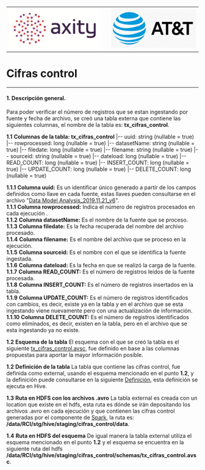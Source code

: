 |                                        	|| |
|--------------------------------------	|-----------------------------------------	|-------------------------------------------------------------------------|
| ![EncabezadoAxity][img_axity]       || ![EncabezadoATT][img_att] |

# Cifras control

___

#### __1.__ Descripción general.
Para poder verificar el número de registros que se estan ingestando por fuente y fecha de archivo, se creó una tabla externa que contiene las siguientes columnas, el nombre de la tabla es: __tx_cifras_control__.

__1.1__ __Columnas de la tabla: tx_cifras_control__
|-- uuid: string (nullable = true)
|-- rowprocessed: long (nullable = true)
|-- datasetName: string (nullable = true)
|-- filedate: long (nullable = true)
|-- filename: string (nullable = true)
|-- sourceid: string (nullable = true)
|-- dateload: long (nullable = true)
|-- READ_COUNT: long (nullable = true)
|-- INSERT_COUNT: long (nullable = true)
|-- UPDATE_COUNT: long (nullable = true)
|-- DELETE_COUNT: long (nullable = true)

__1.1.1__ **Columna uuid:** Es un identificar único generado a partir de los campos definidos como llave en cada fuente, estas llaves pueden consultarse en el archivo "[Data Model Analysis_2019.11.21_v6](http://10.103.133.122/app/owncloud/f/14481184)".
<br>
__1.1.1__ **Columna rowprocessed:** Indica el número de registros procesados en cada ejecución .
<br>
__1.1.2__ **Columna datasetName:** Es el nombre de la fuente que se proceso.
<br>
__1.1.3__ **Columna filedate:** Es la fecha recuperada del nombre del archivo procesado.
<br>
__1.1.4__ **Columna filename:** Es el nombre del archivo que se proceso en la ejecución.
<br>
__1.1.5__ **Columna sourceid:** Es el nombre con el que se identifica la fuente ingestada.
<br>
__1.1.6__ **Columna dateload:** Es la fecha en que se realizó la carga de la fuente.
<br>
__1.1.7__ **Columna READ_COUNT:** Es el número de registros leidos de la fuente procesada.
<br>
__1.1.8__ **Columna INSERT_COUNT:** Es el número de registros insertados en la tabla.
<br>
__1.1.9__ **Columna UPDATE_COUNT:** Es el número de registros identificados con cambios, es decir, existe ya en la tabla y en el archivo que se esta ingestando viene nuevamente pero con una actualización de información.
<br>
__1.1.10__ **Columna DELETE_COUNT:** Es el número de registros identificados como eliminados, es decir, existen en la tabla, pero en el archivo que se esta ingestando ya no existe.
<br>

__1.2__ __Esquema de la tabla__
El esquema con el que se creó la tabla es el siguiente [tx_cifras_control.avsc](schema/tx_cifras_control.avsc), fue definido en base a las columnas propuestas para aportar la mayor información posible.

__1.2__ __Definición de la tabla__
La tabla que contiene las cifras control, fue definida como external, usando el esquema mencionado en el punto __1.2__, y la definición puede consultarse en la siguiente [Definición](sql/dll_tx_cifras_control.sql), esta definición se ejecuta en Hive.

__1.3__ __Ruta en HDFS con los archivos .avro__
La tabla external es creada con un location que existe en el hdfs, esta ruta es dónde se irán depositando los archivos .avro en cada ejecución y que contienen las cifras control generadas por el componente de [Spark](../SparkAxity/README.md), la ruta es: __/data/RCI/stg/hive/staging/cifras_control/data__.

__1.4__ __Ruta en HDFS del esquema__
De igual manera la tabla external utiliza el esquema mencionado en el punto __1.2__ y el esquema se encuentra en la siguiente ruta del hdfs __/data/RCI/stg/hive/staging/cifras_control/schemas/tx_cifras_control.avsc__.


[img_axity]: ../ArquitecturaFrameworkIngestion/images/axity.png "Axity"
[img_att]: ../ArquitecturaFrameworkIngestion/images/att.png "ATT"

